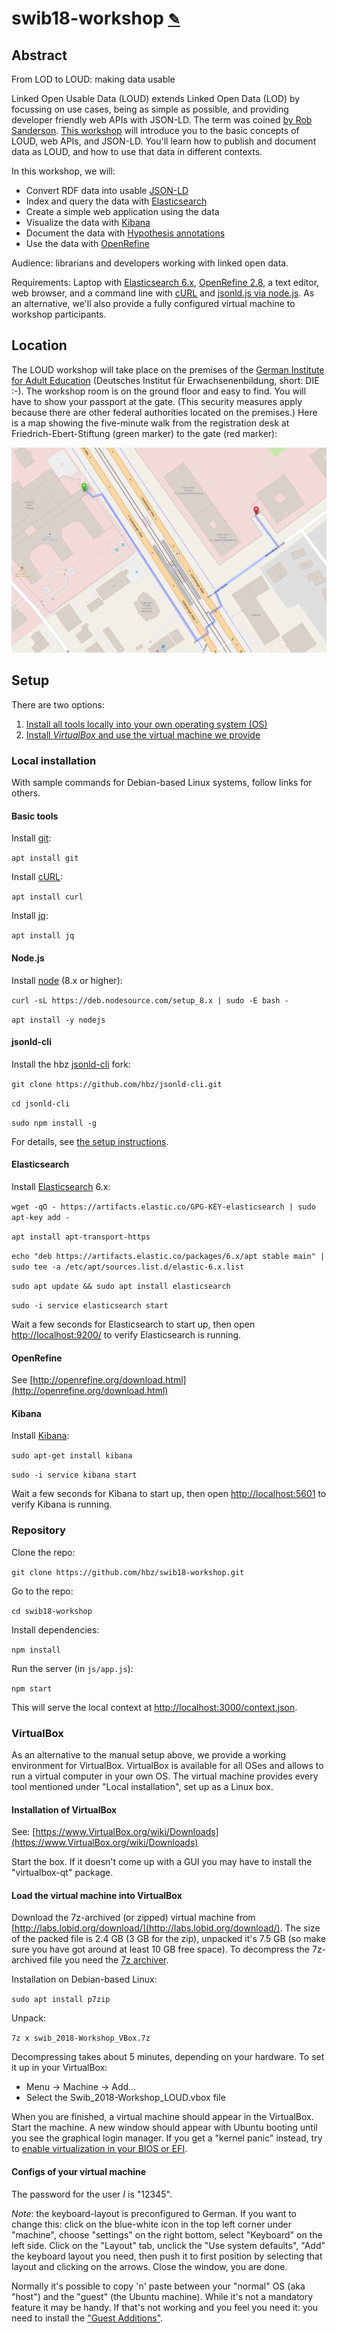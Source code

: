 # swib18-workshop <small>[✎](http://etherpad.lobid.org/mypads/?/mypads/group/lobid-mm5v3lj/pad/view/swib18-workshop-o21dx3u5)</small>

## Abstract

From LOD to LOUD: making data usable

Linked Open Usable Data (LOUD) extends Linked Open Data (LOD) by focussing on use cases, being as simple as possible, and providing developer friendly web APIs with JSON-LD. The term was coined [by Rob Sanderson](https://www.slideshare.net/azaroth42/europeanatech-keynote-shout-it-out-loud). [This workshop](http://swib.org/swib18/programme.html#abs03) will introduce you to the basic concepts of LOUD, web APIs, and JSON-LD. You'll learn how to publish and document data as LOUD, and how to use that data in different contexts.

In this workshop, we will:

- Convert RDF data into usable [JSON-LD](https://json-ld.org/)
- Index and query the data with [Elasticsearch](https://www.elastic.co/products/elasticsearch)
- Create a simple web application using the data
- Visualize the data with [Kibana](https://www.elastic.co/products/kibana)
- Document the data with [Hypothesis annotations](https://web.hypothes.is/)
- Use the data with [OpenRefine](http://openrefine.org/)

Audience: librarians and developers working with linked open data.

Requirements: Laptop with [Elasticsearch 6.x](https://www.elastic.co/guide/en/elasticsearch/reference/current/_installation.html), [OpenRefine 2.8](https://github.com/OpenRefine/OpenRefine/wiki/Installation-Instructions), a text editor, web browser, and a command line with [cURL](https://curl.haxx.se/download.html) and [jsonld.js via node.js](https://github.com/digitalbazaar/jsonld.js#installation). As an alternative, we'll also provide a fully configured virtual machine to workshop participants.

## Location

The LOUD workshop will take place on the premises of the [German Institute for Adult Education](https://www.die-bonn.de/default.aspx?lang=en) (Deutsches Institut für Erwachsenenbildung, short: DIE :-). The workshop room is on the ground floor and easy to find. You will have to show your passport at the gate. (This security measures apply because there are other federal authorities located on the premises.) Here is a map showing the five-minute walk from the registration desk at Friedrich-Ebert-Stiftung (green marker) to the gate (red marker):

![route from FES to DIE](/img/loud-workshop-route.png)

## Setup

There are two options:

1. [Install all tools locally into your own operating system (OS)](#local-installation)
2. [Install _VirtualBox_ and use the virtual machine we provide](#virtualbox)

### Local installation

With sample commands for Debian-based Linux systems, follow links for others.

#### Basic tools

Install [git](https://git-scm.com/):

`apt install git`

Install [cURL](https://curl.haxx.se/download.html):

`apt install curl`

Install [jq](https://stedolan.github.io/jq/download/):

`apt install jq`

#### Node.js

Install [node](https://nodejs.org/en/download/) (8.x or higher):

`curl -sL https://deb.nodesource.com/setup_8.x | sudo -E bash -`

`apt install -y nodejs`

#### jsonld-cli

Install the hbz [jsonld-cli](https://github.com/hbz/jsonld-cli) fork:

`git clone https://github.com/hbz/jsonld-cli.git`

`cd jsonld-cli`

`sudo npm install -g`

For details, see [the setup instructions](https://github.com/hbz/jsonld-cli#installation).

#### Elasticsearch

Install [Elasticsearch](https://www.elastic.co/guide/en/elasticsearch/reference/current/install-elasticsearch.html) 6.x:

`wget -qO - https://artifacts.elastic.co/GPG-KEY-elasticsearch | sudo apt-key add -`

`apt install apt-transport-https`

`echo "deb https://artifacts.elastic.co/packages/6.x/apt stable main" | sudo tee -a /etc/apt/sources.list.d/elastic-6.x.list`

`sudo apt update && sudo apt install elasticsearch`

`sudo -i service elasticsearch start`

Wait a few seconds for Elasticsearch to start up, then open [http://localhost:9200/](http://localhost:9200/) to verify Elasticsearch is running.

#### OpenRefine

See [http://openrefine.org/download.html](http://openrefine.org/download.html)

#### Kibana

Install [Kibana](https://www.elastic.co/downloads/kibana):

`sudo apt-get install kibana`

`sudo -i service kibana start`

Wait a few seconds for Kibana to start up, then open [http://localhost:5601](http://localhost:5601) to verify Kibana is running.

### Repository

Clone the repo:

`git clone https://github.com/hbz/swib18-workshop.git`

Go to the repo:

`cd swib18-workshop`

Install dependencies:

`npm install`

Run the server (in `js/app.js`):

`npm start`

This will serve the local context at [http://localhost:3000/context.json](http://localhost:3000/context.json).

### VirtualBox

As an alternative to the manual setup above, we provide a working environment for VirtualBox. VirtualBox is available for all OSes and allows to run a virtual computer in your own OS. The virtual machine provides every tool mentioned under "Local installation", set up as a Linux box.

#### Installation of VirtualBox

See: [https://www.VirtualBox.org/wiki/Downloads](https://www.VirtualBox.org/wiki/Downloads)

Start the box. If it doesn't come up with a GUI you may have to install the "virtualbox-qt" package.

#### Load the virtual machine into VirtualBox

Download the 7z-archived (or zipped) virtual machine from [http://labs.lobid.org/download/](http://labs.lobid.org/download/). The size of the packed file is 2.4 GB (3 GB for the zip), unpacked it's 7.5 GB (so make sure you have got around at least 10 GB free space). To decompress the 7z-archived file you need the [7z archiver](https://www.7-zip.org/download.html).

Installation on Debian-based Linux:

`sudo apt install p7zip`

Unpack:

`7z x swib_2018-Workshop_VBox.7z`

Decompressing takes about 5 minutes, depending on your hardware. To set it up in your VirtualBox:

- Menu -> Machine -> Add...
- Select the Swib_2018-Workshop_LOUD.vbox file

When you are finished, a virtual machine should appear in the VirtualBox. Start the machine. A new window should appear with Ubuntu booting until you see the graphical login manager. If you get a "kernel panic" instead, try to [enable virtualization in your BIOS or EFI](https://www.howtogeek.com/213795/how-to-enable-intel-vt-x-in-your-computers-bios-or-uefi-firmware/).

#### Configs of your virtual machine

The password for the user _I_ is "12345".

*Note*: the keyboard-layout is preconfigured to German. If you want to change this: click on the blue-white icon in the top left corner under "machine", choose "settings" on the right bottom, select "Keyboard" on the left side. Click on the "Layout" tab, unclick the "Use system defaults", "Add" the keyboard layout you need, then push it to first position by selecting that layout and clicking on the arrows. Close the window, you are done.

Normally it's possible to copy 'n' paste between your "normal" OS (aka "host") and the "guest" (the Ubuntu machine). While it's not a mandatory feature it may be handy. If that's not working and you feel you need it: you need to install the ["Guest Additions"](https://www.virtualbox.org/manual/ch03.html#settings-general-advanced).
